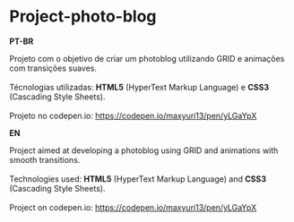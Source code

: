 # Project-photo-blog

<strong>PT-BR</strong>

Projeto com o objetivo de criar um photoblog utilizando GRID e animações com transições suaves.
<br><br>
Técnologias utilizadas: <strong>HTML5</strong> (HyperText Markup Language) e <strong>CSS3</strong> (Cascading Style Sheets). 
<br><br>
Projeto no codepen.io: https://codepen.io/maxyuri13/pen/yLGaYpX

<strong>EN</strong>

Project aimed at developing a photoblog using GRID and animations with smooth transitions.
<br><br>
Technologies used: <strong>HTML5</strong> (HyperText Markup Language) and <strong>CSS3</strong> (Cascading Style Sheets). 
<br><br>
Project on codepen.io: https://codepen.io/maxyuri13/pen/yLGaYpX